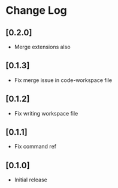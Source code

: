 # Change Log

## [0.2.0]

- Merge extensions also

## [0.1.3]

- Fix merge issue in code-workspace file

## [0.1.2]

- Fix writing workspace file

## [0.1.1]

- Fix command ref

## [0.1.0]

- Initial release